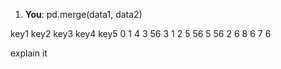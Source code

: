 1. **You**: pd.merge(data1, data2)

key1	key2	key3	key4	key5
0	1	4	3	56	3
1	2	5	56	5	56
2	6	8	6	7	6

explain it